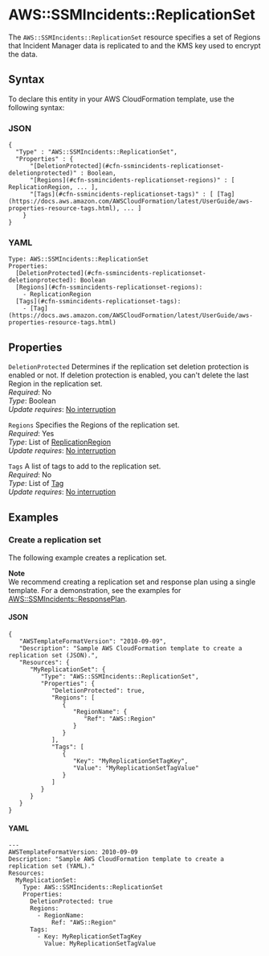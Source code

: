 # AWS::SSMIncidents::ReplicationSet<a name="aws-resource-ssmincidents-replicationset"></a>

The `AWS::SSMIncidents::ReplicationSet` resource specifies a set of Regions that Incident Manager data is replicated to and the KMS key used to encrypt the data\.

## Syntax<a name="aws-resource-ssmincidents-replicationset-syntax"></a>

To declare this entity in your AWS CloudFormation template, use the following syntax:

### JSON<a name="aws-resource-ssmincidents-replicationset-syntax.json"></a>

```
{
  "Type" : "AWS::SSMIncidents::ReplicationSet",
  "Properties" : {
      "[DeletionProtected](#cfn-ssmincidents-replicationset-deletionprotected)" : Boolean,
      "[Regions](#cfn-ssmincidents-replicationset-regions)" : [ ReplicationRegion, ... ],
      "[Tags](#cfn-ssmincidents-replicationset-tags)" : [ [Tag](https://docs.aws.amazon.com/AWSCloudFormation/latest/UserGuide/aws-properties-resource-tags.html), ... ]
    }
}
```

### YAML<a name="aws-resource-ssmincidents-replicationset-syntax.yaml"></a>

```
Type: AWS::SSMIncidents::ReplicationSet
Properties: 
  [DeletionProtected](#cfn-ssmincidents-replicationset-deletionprotected): Boolean
  [Regions](#cfn-ssmincidents-replicationset-regions): 
    - ReplicationRegion
  [Tags](#cfn-ssmincidents-replicationset-tags): 
    - [Tag](https://docs.aws.amazon.com/AWSCloudFormation/latest/UserGuide/aws-properties-resource-tags.html)
```

## Properties<a name="aws-resource-ssmincidents-replicationset-properties"></a>

`DeletionProtected`  <a name="cfn-ssmincidents-replicationset-deletionprotected"></a>
Determines if the replication set deletion protection is enabled or not\. If deletion protection is enabled, you can't delete the last Region in the replication set\.  
*Required*: No  
*Type*: Boolean  
*Update requires*: [No interruption](https://docs.aws.amazon.com/AWSCloudFormation/latest/UserGuide/using-cfn-updating-stacks-update-behaviors.html#update-no-interrupt)

`Regions`  <a name="cfn-ssmincidents-replicationset-regions"></a>
Specifies the Regions of the replication set\.  
*Required*: Yes  
*Type*: List of [ReplicationRegion](aws-properties-ssmincidents-replicationset-replicationregion.md)  
*Update requires*: [No interruption](https://docs.aws.amazon.com/AWSCloudFormation/latest/UserGuide/using-cfn-updating-stacks-update-behaviors.html#update-no-interrupt)

`Tags`  <a name="cfn-ssmincidents-replicationset-tags"></a>
A list of tags to add to the replication set\.  
*Required*: No  
*Type*: List of [Tag](https://docs.aws.amazon.com/AWSCloudFormation/latest/UserGuide/aws-properties-resource-tags.html)  
*Update requires*: [No interruption](https://docs.aws.amazon.com/AWSCloudFormation/latest/UserGuide/using-cfn-updating-stacks-update-behaviors.html#update-no-interrupt)

## Examples<a name="aws-resource-ssmincidents-replicationset--examples"></a>

### Create a replication set<a name="aws-resource-ssmincidents-replicationset--examples--Create_a_replication_set"></a>

The following example creates a replication set\.

**Note**  
We recommend creating a replication set and response plan using a single template\. For a demonstration, see the examples for [AWS::SSMIncidents::ResponsePlan](https://docs.aws.amazon.com/AWSCloudFormation/latest/UserGuide/aws-resource-ssmincidents-responseplan.html#aws-resource-ssmincidents-responseplan--examples)\.

#### JSON<a name="aws-resource-ssmincidents-replicationset--examples--Create_a_replication_set--json"></a>

```
{
   "AWSTemplateFormatVersion": "2010-09-09",
   "Description": "Sample AWS CloudFormation template to create a replication set (JSON).",
   "Resources": {
      "MyReplicationSet": {
         "Type": "AWS::SSMIncidents::ReplicationSet",
         "Properties": {
            "DeletionProtected": true,
            "Regions": [
               {
                  "RegionName": {
                     "Ref": "AWS::Region"
                  }
               }
            ],
            "Tags": [
               {
                  "Key": "MyReplicationSetTagKey",
                  "Value": "MyReplicationSetTagValue"
               }
            ]
         }
      }
   }
}
```

#### YAML<a name="aws-resource-ssmincidents-replicationset--examples--Create_a_replication_set--yaml"></a>

```
---
AWSTemplateFormatVersion: 2010-09-09
Description: "Sample AWS CloudFormation template to create a replication set (YAML)."
Resources:
  MyReplicationSet:
    Type: AWS::SSMIncidents::ReplicationSet
    Properties:
      DeletionProtected: true
      Regions:
        - RegionName:
            Ref: "AWS::Region"
      Tags:
        - Key: MyReplicationSetTagKey
          Value: MyReplicationSetTagValue
```